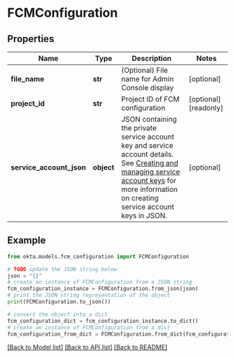 # FCMConfiguration


## Properties

Name | Type | Description | Notes
------------ | ------------- | ------------- | -------------
**file_name** | **str** | (Optional) File name for Admin Console display | [optional] 
**project_id** | **str** | Project ID of FCM configuration | [optional] [readonly] 
**service_account_json** | **object** | JSON containing the private service account key and service account details. See [Creating and managing service account keys](https://cloud.google.com/iam/docs/creating-managing-service-account-keys) for more information on creating service account keys in JSON. | [optional] 

## Example

```python
from okta.models.fcm_configuration import FCMConfiguration

# TODO update the JSON string below
json = "{}"
# create an instance of FCMConfiguration from a JSON string
fcm_configuration_instance = FCMConfiguration.from_json(json)
# print the JSON string representation of the object
print(FCMConfiguration.to_json())

# convert the object into a dict
fcm_configuration_dict = fcm_configuration_instance.to_dict()
# create an instance of FCMConfiguration from a dict
fcm_configuration_from_dict = FCMConfiguration.from_dict(fcm_configuration_dict)
```
[[Back to Model list]](../README.md#documentation-for-models) [[Back to API list]](../README.md#documentation-for-api-endpoints) [[Back to README]](../README.md)


